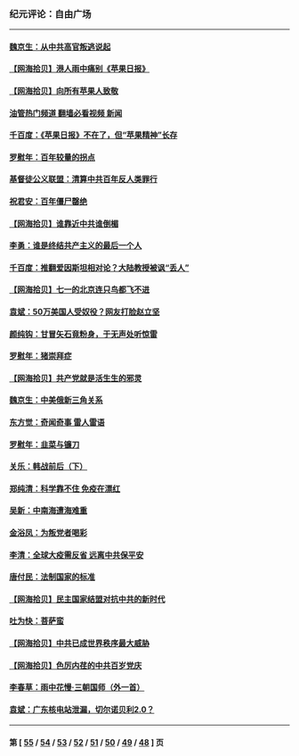 ### 纪元评论：自由广场
---
#### [魏京生：从中共高官叛逃说起](../../pages/nsc993/n13048997.md?06270330) 
#### [【网海拾贝】港人雨中痛别《苹果日报》](../../pages/nsc993/n13048941.md?06270330) 
#### [【网海拾贝】向所有苹果人致敬](../../pages/nsc993/n13046795.md?06270330) 
#### [油管热门频道 翻墙必看视频 新闻](ok?06270330)
#### [千百度：《苹果日报》不在了，但“苹果精神”长存](../../pages/nsc993/n13046703.md?06270330) 
#### [罗慰年：百年较量的拐点](../../pages/nsc993/n13046542.md?06270330) 
#### [基督徒公义联盟：清算中共百年反人类罪行](../../pages/nsc993/n13046499.md?06270330) 
#### [祝君安：百年僵尸罄绝](../../pages/nsc993/n13045595.md?06270330) 
#### [【网海拾贝】谁靠近中共谁倒楣](../../pages/nsc993/n13044667.md?06270330) 
#### [李勇：谁是终结共产主义的最后一个人](../../pages/nsc993/n13044397.md?06270330) 
#### [千百度：推翻爱因斯坦相对论？大陆教授被讽“丢人”](../../pages/nsc993/n13043908.md?06270330) 
#### [【网海拾贝】七一的北京连只鸟都飞不进](../../pages/nsc993/n13041377.md?06270330) 
#### [袁斌：50万美国人受奴役？网友打脸赵立坚](../../pages/nsc993/n13041330.md?06270330) 
#### [颜纯钩：甘冒矢石竟粉身，于无声处听惊雷](../../pages/nsc993/n13041140.md?06270330) 
#### [罗慰年：猪崇拜症](../../pages/nsc993/n13041071.md?06270330) 
#### [【网海拾贝】共产党就是活生生的邪灵](../../pages/nsc993/n13036627.md?06270330) 
#### [魏京生：中美俄新三角关系](../../pages/nsc993/n13035986.md?06270330) 
#### [东方觉：奇闻奇事 雷人雷语](../../pages/nsc993/n13035878.md?06270330) 
#### [罗慰年：韭菜与镰刀](../../pages/nsc993/n13034374.md?06270330) 
#### [关乐：韩战前后（下）](../../pages/nsc993/n13034113.md?06270330) 
#### [郑纯清：科学靠不住 免疫在漂红](../../pages/nsc993/n13034093.md?06270330) 
#### [吴新：中南海遭海难重](../../pages/nsc993/n13034084.md?06270330) 
#### [金浴凤：为叛党者喝彩](../../pages/nsc993/n13034058.md?06270330) 
#### [李清：全球大疫需反省 远离中共保平安](../../pages/nsc993/n13033784.md?06270330) 
#### [唐付民：法制国家的标准](../../pages/nsc993/n13032944.md?06270330) 
#### [【网海拾贝】民主国家结盟对抗中共的新时代](../../pages/nsc993/n13031717.md?06270330) 
#### [吐为快：菩萨蛮](../../pages/nsc993/n13030033.md?06270330) 
#### [【网海拾贝】中共已成世界秩序最大威胁](../../pages/nsc993/n13028138.md?06270330) 
#### [【网海拾贝】色厉内荏的中共百岁党庆](../../pages/nsc993/n13025582.md?06270330) 
#### [李春草：雨中花慢‧三朝国师（外一首）](../../pages/nsc993/n13025567.md?06270330) 
#### [袁斌：广东核电站泄漏，切尔诺贝利2.0？](../../pages/nsc993/n13025475.md?06270330) 

---
#### 第 [ [55](./55.md?06270330) / [54](./54.md?06270330) / [53](./53.md?06270330) / [52](./52.md?06270330) / [51](./51.md?06270330) / [50](./50.md?06270330) / [49](./49.md?06270330) / [48](./48.md?06270330) ] 页

